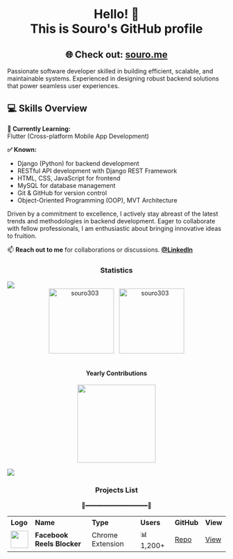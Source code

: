  <h1 align="center">Hello! 👋<br>This is Souro's GitHub profile</h1>
 <h2 align="center">
  🌐 Check out: <a href="https://souro.me" target="_blank">souro.me</a>
</h2>

  <p>Passionate software developer skilled in building efficient, scalable, and maintainable systems. Experienced in designing robust backend solutions that power seamless user experiences.</p>

  ## 💻 Skills Overview

 **🚀 Currently Learning:**  
  Flutter (Cross-platform Mobile App Development)

  **✅ Known:**  
  - Django (Python) for backend development  
  - RESTful API development with Django REST Framework  
  - HTML, CSS, JavaScript for frontend  
  - MySQL for database management  
  - Git & GitHub for version control  
  - Object-Oriented Programming (OOP), MVT Architecture


  <p>Driven by a commitment to excellence, I actively stay abreast of the latest trends and methodologies in backend
    development. Eager to collaborate with fellow professionals, I am enthusiastic about bringing innovative ideas to
    fruition.</p>

  <p>📫 <b>Reach out to me</b> for collaborations or discussions. <a href= "https://www.linkedin.com/in/souro303/"><b>@LinkedIn</b></a></p>

<h3 align="center">Statistics</h3>
<img src="https://user-images.githubusercontent.com/73097560/115834477-dbab4500-a447-11eb-908a-139a6edaec5c.gif">

<div align="center">
<img align="center" height="150em" src="https://github-readme-streak-stats.herokuapp.com/?user=souro303&theme=dark" alt="souro303" />
&nbsp;
<img align="center" height="150em" src="https://github-readme-stats.vercel.app/api/top-langs/?username=souro303&layout=compact&theme=dark" alt=souro303 />
</div>
<br>
<h4 align="center">Yearly Contributions</h4>
<p align="center">  
<img align="center" src="http://github-profile-summary-cards.vercel.app/api/cards/profile-details?username=souro303&theme=algolia" height="180em" />
</p>

<img src="https://user-images.githubusercontent.com/73097560/115834477-dbab4500-a447-11eb-908a-139a6edaec5c.gif">




<h3 align="center">Projects List</h3>
<p align="center">🎉━━━━━━━━━━━━━━━━━🎉</p>

<div align="center">

<table width="80%">
  <tr>
    <th align="left">Logo</th>
    <th align="left">Name</th>
    <th align="left">Type</th>
    <th align="left">Users</th>
    <th align="left">GitHub</th>
    <th align="left">View</th>
   
  </tr>

 
  <tr>
    <td><img src="https://www.google.com/s2/favicons?sz=64&domain_url=chromewebstore.google.com" width="40" /></td>
    <td><strong>Facebook Reels Blocker</strong></td>
    <td>Chrome Extension</td>
    <td>📊 1,200+</td>
    <td><a href="https://github.com/souro303/Facebook_reels_blocker-Extension.git" target="_blank">Repo</a></td>
    <td><a href="https://chromewebstore.google.com/detail/facebook-reels-blocker/ilebchhcbmejmeakfnmmmhjneobllhpn?authuser=0&hl=en" target="_blank">View</a></td>
  </tr>


</table>

</div>
